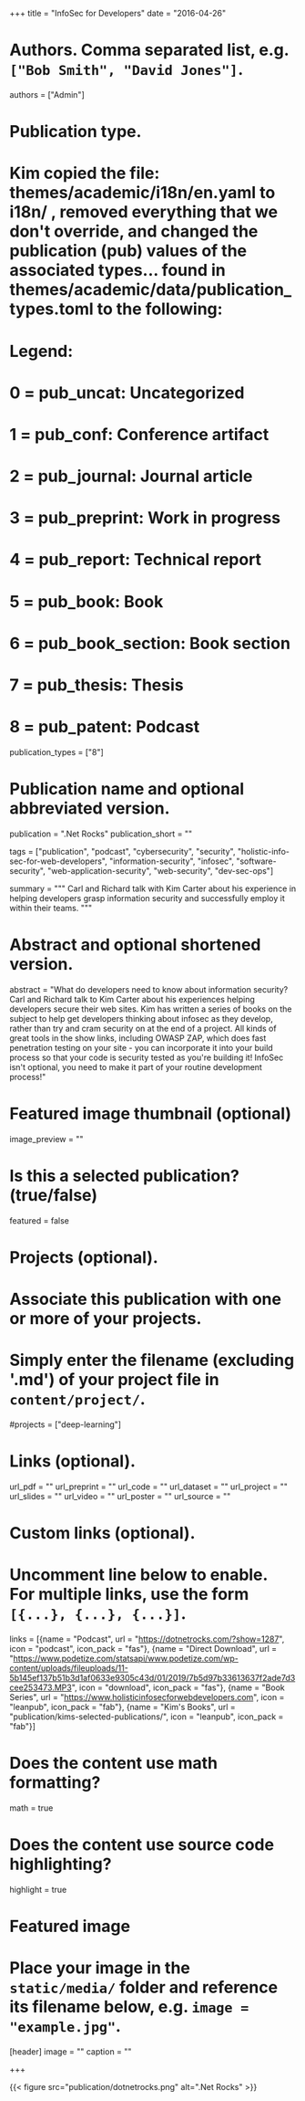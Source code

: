+++
title = "InfoSec for Developers"
date = "2016-04-26"

# Authors. Comma separated list, e.g. `["Bob Smith", "David Jones"]`.
authors = ["Admin"]

# Publication type.
# Kim copied the file: themes/academic/i18n/en.yaml to i18n/ , removed everything that we don't override, and changed the publication (pub) values of the associated types... found in themes/academic/data/publication_types.toml to the following: 
# Legend:
# 0 = pub_uncat: Uncategorized
# 1 = pub_conf: Conference artifact
# 2 = pub_journal: Journal article
# 3 = pub_preprint: Work in progress
# 4 = pub_report: Technical report
# 5 = pub_book: Book
# 6 = pub_book_section: Book section
# 7 = pub_thesis: Thesis
# 8 = pub_patent: Podcast
publication_types = ["8"]

# Publication name and optional abbreviated version.
publication = ".Net Rocks"
publication_short = ""

tags = ["publication", "podcast", "cybersecurity", "security", "holistic-info-sec-for-web-developers", "information-security", "infosec", "software-security", "web-application-security", "web-security", "dev-sec-ops"]

summary = """
Carl and Richard talk with Kim Carter about his experience in helping developers grasp information security and successfully employ it within their teams.
"""

# Abstract and optional shortened version.
abstract = "What do developers need to know about information security? Carl and Richard talk to Kim Carter about his experiences helping developers secure their web sites. Kim has written a series of books on the subject to help get developers thinking about infosec as they develop, rather than try and cram security on at the end of a project. All kinds of great tools in the show links, including OWASP ZAP, which does fast penetration testing on your site - you can incorporate it into your build process so that your code is security tested as you're building it! InfoSec isn't optional, you need to make it part of your routine development process!"

# Featured image thumbnail (optional)
image_preview = ""

# Is this a selected publication? (true/false)
featured = false

# Projects (optional).
#   Associate this publication with one or more of your projects.
#   Simply enter the filename (excluding '.md') of your project file in `content/project/`.
#projects = ["deep-learning"]
 

# Links (optional).
url_pdf = ""
url_preprint = ""
url_code = ""
url_dataset = ""
url_project = ""
url_slides = ""
url_video = ""
url_poster = ""
url_source = ""

# Custom links (optional).
#   Uncomment line below to enable. For multiple links, use the form `[{...}, {...}, {...}]`.
links = [{name = "Podcast", url = "https://dotnetrocks.com/?show=1287", icon = "podcast", icon_pack = "fas"}, {name = "Direct Download", url = "https://www.podetize.com/statsapi/www.podetize.com/wp-content/uploads/fileuploads/11-5b145ef137b51b3d1af0633e9305c43d/01/2019/7b5d97b33613637f2ade7d3cee253473.MP3", icon = "download", icon_pack = "fas"}, {name = "Book Series", url = "https://www.holisticinfosecforwebdevelopers.com", icon = "leanpub", icon_pack = "fab"}, {name = "Kim's Books", url = "publication/kims-selected-publications/", icon = "leanpub", icon_pack = "fab"}]

# Does the content use math formatting?
math = true

# Does the content use source code highlighting?
highlight = true

# Featured image
# Place your image in the `static/media/` folder and reference its filename below, e.g. `image = "example.jpg"`.
[header]
image = ""
caption = ""

+++

{{< figure src="publication/dotnetrocks.png" alt=".Net Rocks" >}}
